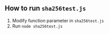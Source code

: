## How to run `sha256test.js`
1. Modify function parameter in `sha256test.js`
2. Run `node sha256test.js`
